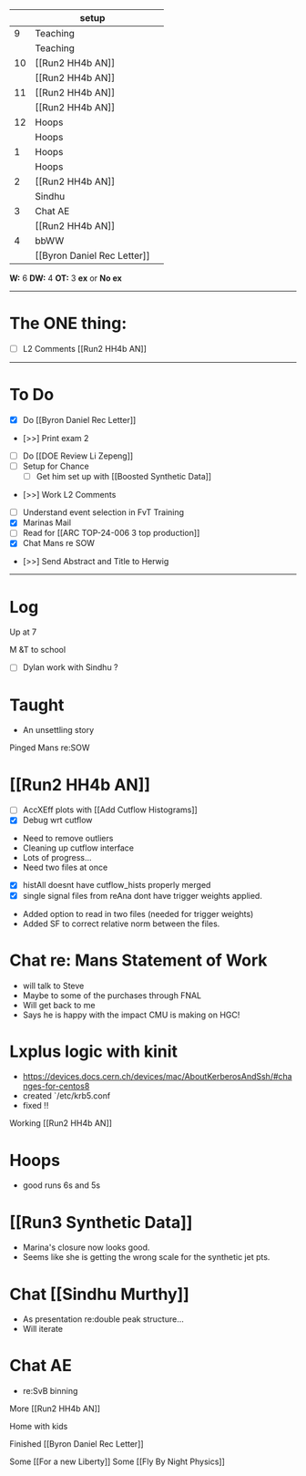 
|     | setup                       |     |
| --- | --------------------------- | --- |
| 9   | Teaching                    |     |
|     | Teaching                    |     |
| 10  | [[Run2 HH4b AN]]            |     |
|     | [[Run2 HH4b AN]]            |     |
| 11  | [[Run2 HH4b AN]]            |     |
|     | [[Run2 HH4b AN]]            |     |
| 12  | Hoops                       |     |
|     | Hoops                       |     |
| 1   | Hoops                       |     |
|     | Hoops                       |     |
| 2   | [[Run2 HH4b AN]]            |     |
|     | Sindhu                      |     |
| 3   | Chat AE                     |     |
|     | [[Run2 HH4b AN]]            |     |
| 4   | bbWW                        |     |
|     | [[Byron Daniel Rec Letter]] |     |

**W:** 6
**DW:** 4
**OT:** 3
**ex** or **No ex**

---
# The ONE thing: 
- [ ] L2 Comments [[Run2 HH4b AN]]

---
# To Do

- [x] Do [[Byron Daniel Rec Letter]]
- [>>] Print exam 2
- [ ]  Do  [[DOE Review Li Zepeng]]
- [ ] Setup for Chance
	- [ ] Get him set up with [[Boosted Synthetic Data]]
- [>>] Work L2 Comments
- [ ]  Understand event selection in FvT Training
- [x] Marinas Mail
- [ ]  Read for [[ARC TOP-24-006 3 top production]]
- [x] Chat Mans re SOW
- [>>] Send Abstract and Title to Herwig
---

# Log

Up at 7 

M &T to school

- [ ] Dylan work with Sindhu ?


# Taught
- An unsettling story

Pinged Mans re:SOW


# [[Run2 HH4b AN]]
- [ ] AccXEff plots with [[Add Cutflow Histograms]]
- [x] Debug wrt cutflow
- Need to remove outliers
- Cleaning up cutflow interface
- Lots of progress...
- Need two files at once
- [x] histAll doesnt have cutflow_hists properly merged
- [x] single signal files from reAna dont have trigger weights applied.
- Added option to read in two files (needed for trigger weights)
- Added SF to correct relative norm between the files. 

# Chat re: Mans Statement of Work
- will talk to Steve
- Maybe to some of the purchases through FNAL 
- Will get back to me
- Says he is happy with the impact CMU is making on HGC!

# Lxplus logic with kinit
- https://devices.docs.cern.ch/devices/mac/AboutKerberosAndSsh/#changes-for-centos8
- created `/etc/krb5.conf
- fixed !!

Working [[Run2 HH4b AN]]

# Hoops 
- good runs 6s and 5s

# [[Run3 Synthetic Data]]
- Marina's closure now looks good. 
- Seems like she is getting the wrong scale for the synthetic jet pts.


# Chat [[Sindhu Murthy]]
- As presentation re:double peak structure... 
- Will iterate

# Chat AE
- re:SvB binning

More [[Run2 HH4b AN]]


Home with kids

Finished [[Byron Daniel Rec Letter]]

Some [[For a new Liberty]]
Some [[Fly By Night Physics]]
